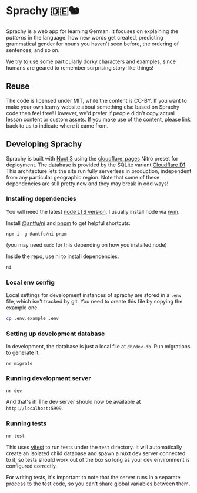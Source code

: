 # Sprachy 🇩🇪🐿

Sprachy is a web app for learning German. It focuses on explaining the _patterns_ in the language: how new words get created, predicting grammatical gender for nouns you haven't seen before, the ordering of sentences, and so on.

We try to use some particularly dorky characters and examples, since humans are geared to remember surprising story-like things!

## Reuse

The code is licensed under MIT, while the content is CC-BY. If you want to make your own learny website about something else based on Sprachy code then feel free! However, we'd prefer if people didn't copy actual lesson content or custom assets. If you make use of the content, please link back to us to indicate where it came from.

## Developing Sprachy

Sprachy is built with [Nuxt 3](https://nuxt.com/docs/getting-started/introduction) using the [cloudflare_pages](https://nitro.unjs.io/deploy/providers/cloudflare#cloudflare-pages) Nitro preset for deployment. The database is provided by the SQLite variant [Cloudflare D1](https://developers.cloudflare.com/d1/). This architecture lets the site run fully serverless in production, independent from any particular geographic region. Note that some of these dependencies are still pretty new and they may break in odd ways!

### Installing dependencies

You will need the latest [node LTS version](https://nodejs.org/en/). I usually install node via [nvm](https://github.com/nvm-sh/nvm).

Install [@antfu/ni](https://github.com/antfu/ni) and [pnpm](https://pnpm.io/) to get helpful shortcuts:

```
npm i -g @antfu/ni pnpm
```

(you may need `sudo` for this depending on how you installed node)

Inside the repo, use ni to install dependencies.

```sh
ni
```

### Local env config

Local settings for development instances of sprachy are stored in a `.env` 
file, which isn't tracked by git. You need to create this file by copying the
example one.

```sh
cp .env.example .env
```

### Setting up development database

In development, the database is just a local file at `db/dev.db`. Run migrations to generate it:

`nr migrate`

### Running development server

```sh
nr dev
```

And that's it! The dev server should now be available at `http://localhost:5999`.

### Running tests

```sh
nr test
```

This uses [vitest](https://vitest.dev/) to run tests under the `test` directory.
It will automatically create an isolated child database and spawn a nuxt
dev server connected to it, so tests should work out of the box so long as your
dev environment is configured correctly.

For writing tests, it's important to note that the server runs in a
separate process to the test code, so you can't share global variables
between them.